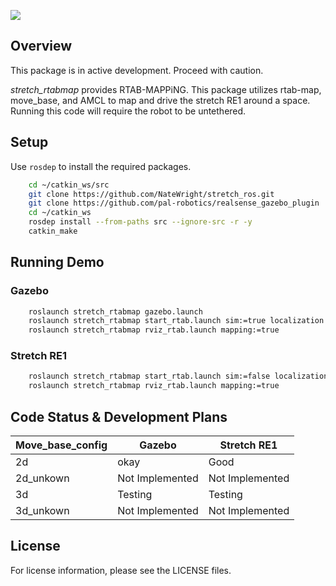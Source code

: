 ![](../images/HelloRobotLogoBar.png)

## Overview

This package is in active development. Proceed with caution.

*stretch_rtabmap* provides RTAB-MAPPiNG. This package utilizes rtab-map, move_base, and AMCL to map and drive the stretch RE1 around a space. Running this code will require the robot to be untethered.

## Setup

Use `rosdep` to install the required packages.

```bash
    cd ~/catkin_ws/src
    git clone https://github.com/NateWright/stretch_ros.git
    git clone https://github.com/pal-robotics/realsense_gazebo_plugin
    cd ~/catkin_ws
    rosdep install --from-paths src --ignore-src -r -y
    catkin_make
```

## Running Demo

### Gazebo

```bash
    roslaunch stretch_rtabmap gazebo.launch
    roslaunch stretch_rtabmap start_rtab.launch sim:=true localization:=false move_base_config:=2d
    roslaunch stretch_rtabmap rviz_rtab.launch mapping:=true
```

### Stretch RE1
```bash
    roslaunch stretch_rtabmap start_rtab.launch sim:=false localization:=false move_base_config:=2d
    roslaunch stretch_rtabmap rviz_rtab.launch mapping:=true
```
## Code Status & Development Plans

Move_base_config | Gazebo          | Stretch RE1
-----------------|-----------------|----------------
2d               | okay            | Good
2d_unkown        | Not Implemented | Not Implemented
3d               | Testing         | Testing
3d_unkown        | Not Implemented | Not Implemented

## License

For license information, please see the LICENSE files.
